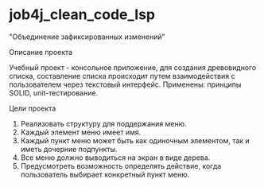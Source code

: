 # job4j_clean_code_lsp

"Объединение зафиксированных изменений"

Описание проекта

Учебный проект - консольное приложение, для создания древовидного списка,
составление списка происходит путем взаимодействия с пользователем через текстовый интерфейс.
Применены: принципы SOLID, unit-тестирование.

Цели проекта

1. Реализовать структуру для поддержания меню.
2. Каждый элемент меню имеет имя.
3. Каждый пункт меню может быть как одиночным элементом, так и иметь дочерние подпункты.
4. Все меню должно выводиться на экран в виде дерева.
5. Предусмотреть возможность определять действие, когда пользователь выбирает конкретный пункт меню.